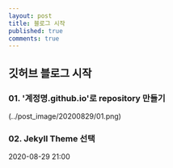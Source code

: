 ```yaml
---
layout: post
title: 블로그 시작
published: true
comments: true
---
```

## 깃허브 블로그 시작

### 01. '계정명.github.io'로 repository 만들기

(../post_image/20200829/01.png)

### 02. Jekyll Theme 선택

2020-08-29 21:00
